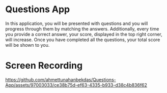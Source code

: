 # Questions App

In this application, you will be presented with questions and you will progress through them by matching the answers. Additionally, every time you provide a correct answer, your score, displayed in the top right corner, will increase. Once you have completed all the questions, your total score will be shown to you.



# Screen Recording

https://github.com/ahmettunahanbekdas/Questions-App/assets/97003033/ce38b75d-ef63-4335-b933-d38c4b836f62

